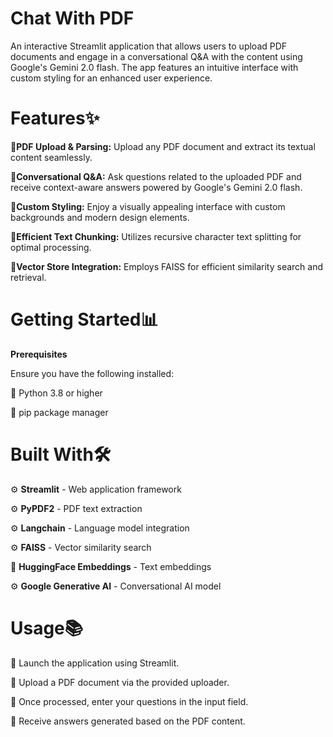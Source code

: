 # Chat With PDF
An interactive Streamlit application that allows users to upload PDF documents and engage in a conversational Q&A with the content using Google's Gemini 2.0 flash. The app features an intuitive interface with custom styling for an enhanced user experience.

# Features✨

📍**PDF Upload & Parsing:** Upload any PDF document and extract its textual content seamlessly.

📍**Conversational Q&A:** Ask questions related to the uploaded PDF and receive context-aware answers powered by Google's Gemini 2.0 flash.

📍**Custom Styling:** Enjoy a visually appealing interface with custom backgrounds and modern design elements.

📍**Efficient Text Chunking:** Utilizes recursive character text splitting for optimal processing.

📍**Vector Store Integration:** Employs FAISS for efficient similarity search and retrieval.

# Getting Started📊

**Prerequisites**

Ensure you have the following installed:

📌 Python 3.8 or higher

📌 pip package manager

# Built With🛠️

⚙️ **Streamlit** - Web application framework

⚙️ **PyPDF2** - PDF text extraction

⚙️ **Langchain** - Language model integration

⚙️ **FAISS** - Vector similarity search

🤗 **HuggingFace Embeddings** - Text embeddings

⚙️ **Google Generative AI** - Conversational AI model

# Usage📚 

🔅 Launch the application using Streamlit.

🔅 Upload a PDF document via the provided uploader.

🔅 Once processed, enter your questions in the input field.

🔅 Receive answers generated based on the PDF content.
